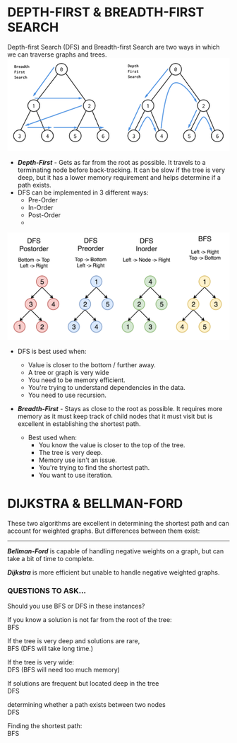 # DEPTH-FIRST & BREADTH-FIRST SEARCH
Depth-first Search (DFS) and Breadth-first Search are two ways in which we can
traverse graphs and trees.  
![img_2.png](img/img_2.png)  

- ***Depth-First*** - Gets as far from the root as possible. It travels to a terminating node before back-tracking. It
can be slow if the tree is very deep, but it has a lower memory requirement and helps determine if a path exists.
- DFS can be implemented in 3 different ways:
  - Pre-Order
  - In-Order
  - Post-Order
  - 
![img_5.png](img/img_5.png)
  
- DFS is best used when:
  - Value is closer to the bottom / further away.
  - A tree or graph is very wide
  - You need to be memory efficient.
  - You're trying to understand dependencies in the data.
  - You need to use recursion.  


- ***Breadth-First*** - Stays as close to the root as possible. It requires more memory as it must keep track of child
nodes that it must visit but is excellent in establishing the shortest path. 
  - Best used when:
    - You know the value is closer to the top of the tree.
    - The tree is very deep.
    - Memory use isn't an issue.
    - You're trying to find the shortest path.
    - You want to use iteration.

# DIJKSTRA & BELLMAN-FORD
These two algorithms are excellent in determining the shortest path and can account for weighted graphs. But differences
between them exist:

***
***Bellman-Ford*** is capable of handling negative weights on a graph, but can take a bit of time to complete.

***Dijkstra*** is more efficient but unable to handle negative weighted graphs.

### QUESTIONS TO ASK...
Should you use BFS or DFS in these instances?  

If you know a solution is not far from the root of the tree:  
BFS

If the tree is very deep and solutions are rare,  
BFS (DFS will take long time.)

If the tree is very wide:  
DFS (BFS will need too much memory)

If solutions are frequent but located deep in the tree  
DFS

determining whether a path exists between two nodes  
DFS

Finding the shortest path:  
BFS